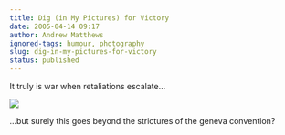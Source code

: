 ```yaml
---
title: Dig (in My Pictures) for Victory
date: 2005-04-14 09:17
author: Andrew Matthews
ignored-tags: humour, photography
slug: dig-in-my-pictures-for-victory
status: published
---
```


It truly is war when retaliations escalate...

![](http://www.asra18.dsl.pipex.com/gallery/gallery12/Bren.gif)

...but surely this goes beyond the strictures of the geneva convention?
